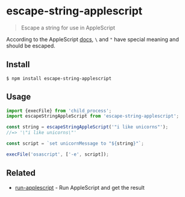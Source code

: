 # escape-string-applescript

> Escape a string for use in AppleScript

According to the AppleScript [docs](https://developer.apple.com/library/mac/documentation/AppleScript/Conceptual/AppleScriptLangGuide/reference/ASLR_classes.html#//apple_ref/doc/uid/TP40000983-CH1g-DontLinkElementID_57), `\` and `"` have special meaning and should be escaped.

## Install

```
$ npm install escape-string-applescript
```

## Usage

```js
import {execFile} from 'child_process';
import escapeStringAppleScript from 'escape-string-applescript';

const string = escapeStringAppleScript('"i like unicorns"');
//=> '\"i like unicorns\"'

const script = `set unicornMessage to "${string}"`;

execFile('osascript', ['-e', script]);
```

## Related

- [run-applescript](https://github.com/sindresorhus/run-applescript) - Run AppleScript and get the result
